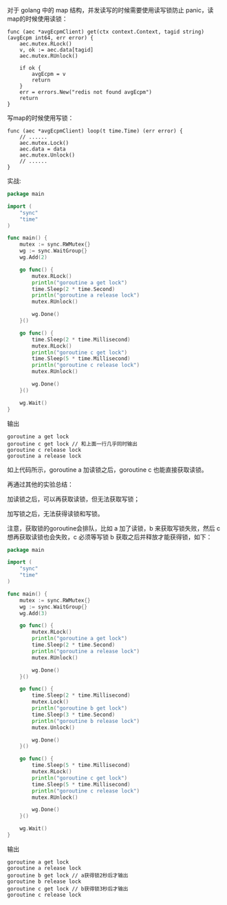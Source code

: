 对于 golang 中的 map 结构，并发读写的时候需要使用读写锁防止 panic，读map的时候使用读锁：

```golang
func (aec *avgEcpmClient) get(ctx context.Context, tagid string) (avgEcpm int64, err error) {
	aec.mutex.RLock()
	v, ok := aec.data[tagid]
	aec.mutex.RUnlock()

	if ok {
		avgEcpm = v
		return
	}
	err = errors.New("redis not found avgEcpm")
	return
}
```

写map的时候使用写锁：

```golang
func (aec *avgEcpmClient) loop(t time.Time) (err error) {
    // ......
    aec.mutex.Lock()
    aec.data = data
    aec.mutex.Unlock()
    // ......
}
```



实战:

```go
package main

import (
	"sync"
	"time"
)

func main() {
	mutex := sync.RWMutex{}
	wg := sync.WaitGroup{}
	wg.Add(2)

	go func() {
		mutex.RLock()
		println("goroutine a get lock")
		time.Sleep(2 * time.Second)
		println("goroutine a release lock")
		mutex.RUnlock()

		wg.Done()
	}()

	go func() {
		time.Sleep(2 * time.Millisecond)
		mutex.RLock()
		println("goroutine c get lock")
		time.Sleep(5 * time.Millisecond)
		println("goroutine c release lock")
		mutex.RUnlock()

		wg.Done()
	}()

	wg.Wait()
}
```

输出
```
goroutine a get lock
goroutine c get lock // 和上面一行几乎同时输出
goroutine c release lock
goroutine a release lock
```

如上代码所示，goroutine a 加读锁之后，goroutine c 也能直接获取读锁。

再通过其他的实验总结：

加读锁之后，可以再获取读锁，但无法获取写锁；

加写锁之后，无法获得读锁和写锁。

注意，获取锁的goroutine会排队，比如 a 加了读锁，b 来获取写锁失败，然后 c 想再获取读锁也会失败，c 必须等写锁 b 获取之后并释放才能获得锁，如下：

```go
package main

import (
	"sync"
	"time"
)

func main() {
	mutex := sync.RWMutex{}
	wg := sync.WaitGroup{}
	wg.Add(3)

	go func() {
		mutex.RLock()
		println("goroutine a get lock")
		time.Sleep(2 * time.Second)
		println("goroutine a release lock")
		mutex.RUnlock()

		wg.Done()
	}()

	go func() {
		time.Sleep(2 * time.Millisecond)
		mutex.Lock()
		println("goroutine b get lock")
		time.Sleep(3 * time.Second)
		println("goroutine b release lock")
		mutex.Unlock()

		wg.Done()
	}()

	go func() {
		time.Sleep(5 * time.Millisecond)
		mutex.RLock()
		println("goroutine c get lock")
		time.Sleep(5 * time.Millisecond)
		println("goroutine c release lock")
		mutex.RUnlock()

		wg.Done()
	}()

	wg.Wait()
}
```

输出

```
goroutine a get lock
goroutine a release lock
goroutine b get lock // a获得锁2秒后才输出
goroutine b release lock
goroutine c get lock // b获得锁3秒后才输出
goroutine c release lock
```

